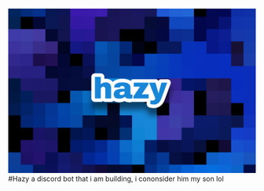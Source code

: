 ![test](/images/Picsart_22-06-18_10-52-59-371.png)
#Hazy
a discord bot that i am building, i cononsider him my son lol
